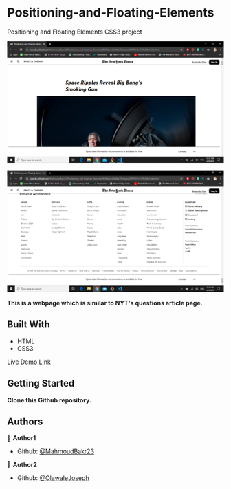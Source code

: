 # Positioning-and-Floating-Elements
Positioning and Floating Elements CSS3 project

![screenshot](./screenshot0.png)

![screenshot](./screenshot1.png)

**This is a webpage which is similar to NYT's questions article page.**

## Built With

- HTML
- CSS3

[Live Demo Link](https://rawcdn.githack.com/MahmoudBakr23/Positioning-and-Floating-Elements/e3f0814be51c3490e37f8d708ae79b3c4db872a6/index.html)

## Getting Started

**Clone this Github repository.**

## Authors

👤 **Author1**

- Github: [@MahmoudBakr23](https://github.com/MahmoudBakr23)

👤 **Author2**

- Github: [@OlawaleJoseph](https://github.com/OlawaleJoseph)